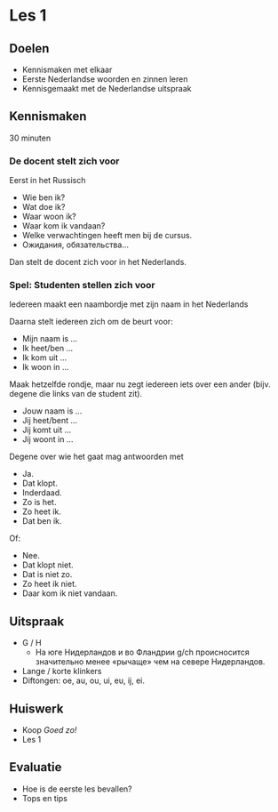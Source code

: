 # Les 1

## Doelen

* Kennismaken met elkaar
* Eerste Nederlandse woorden en zinnen leren
* Kennisgemaakt met de Nederlandse uitspraak 

## Kennismaken

30 minuten

### De docent stelt zich voor

Eerst in het Russisch

* Wie ben ik?
* Wat doe ik?
* Waar woon ik?
* Waar kom ik vandaan?
* Welke verwachtingen heeft men bij de cursus.
* Ожидания, обязательства...

Dan stelt de docent zich voor in het Nederlands.

### Spel: Studenten stellen zich voor

Iedereen maakt een naambordje met zijn naam in het Nederlands

Daarna stelt iedereen zich om de beurt voor: 

* Mijn naam is …
* Ik heet/ben …
* Ik kom uit …
* Ik woon in …

Maak hetzelfde rondje, maar nu zegt iedereen iets over een ander (bijv. degene die links van de student zit). 

* Jouw naam is …
* Jij heet/bent …
* Jij komt uit …
* Jij woont in …

Degene over wie het gaat mag antwoorden met

* Ja.
* Dat klopt.
* Inderdaad.
* Zo is het.
* Zo heet ik. 
* Dat ben ik. 

Of:

* Nee.
* Dat klopt niet.
* Dat is niet zo.
* Zo heet ik niet.
* Daar kom ik niet vandaan.

## Uitspraak 

* G / H
  * На юге Нидерландов и во Фландрии g/ch происносится значительно менее «рычаще» чем на севере Нидерландов. 
* Lange / korte klinkers
* Diftongen: oe, au, ou, ui, eu, ij, ei.

## Huiswerk

* Koop _Goed zo!_
* Les 1

## Evaluatie

* Hoe is de eerste les bevallen?
* Tops en tips


